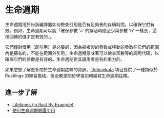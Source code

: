 # 生命週期

生命週期用於告訴編譯器如何檢查引用是否有足夠長的存續時間，以確保它們有效。例如，生命週期可以說「確保參數 'a' 的存活時間至少與參數 'b' 一樣長，這樣回傳的值才是有效的」。

它們僅對借用（即引用）是必要的，因為被複製的參數或移動的參數在它們的範圍內是擁有的，不能在範圍外引用。生命週期意味著可以檢查函數等的調用代碼，以確保它們的參數是有效的。生命週期對其調用者是有約束力的。

如果您想了解更多關於生命週期註釋的資訊，[lifetimekata](https://tfpk.github.io/lifetimekata/) 項目提供了一種類似於 Rustlings 的練習風格，但全都是關於學習如何編寫生命週期註釋。

## 進一步了解

- [Lifetimes (in Rust By Example)](https://doc.rust-lang.org/stable/rust-by-example/scope/lifetime.html)
- [使用生命週期驗證引用](https://doc.rust-lang.org/book/ch10-03-lifetime-syntax.html)
